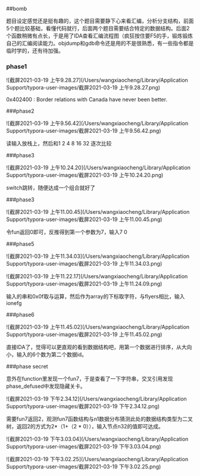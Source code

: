 ##bomb

题目设定感觉还是挺有趣的，这个题目需要静下心来看汇编，分析分支结构，前面5个题比较基础，看懂代码就行，后面两个题目需要结合特定的数据结构。后面2个函数稍微有点长，于是用了IDA查看汇编流程图（疯狂按住要F5的手，锻炼锻炼自己的汇编阅读能力。objdump和gdb命令还是用的不是很熟悉，有一些指令都是临时学的，还有待加强。

### phase1

![截屏2021-03-19 上午9.28.27](/Users/wangxiaocheng/Library/Application Support/typora-user-images/截屏2021-03-19 上午9.28.27.png)

0x402400 : Border relations with Canada have never been better.

###phase2

![截屏2021-03-19 上午9.56.42](/Users/wangxiaocheng/Library/Application Support/typora-user-images/截屏2021-03-19 上午9.56.42.png)

读输入放栈上，然后和1 2 4 8 16 32 逐次比较

###phase3

![截屏2021-03-19 上午10.24.20](/Users/wangxiaocheng/Library/Application Support/typora-user-images/截屏2021-03-19 上午10.24.20.png)

switch跳转，随便达成一个组合就好了

###phase3

![截屏2021-03-19 上午11.00.45](/Users/wangxiaocheng/Library/Application Support/typora-user-images/截屏2021-03-19 上午11.00.45.png)

令fun返回0即可，反推得到第一个参数为7，输入7 0

###phase5

![截屏2021-03-19 上午11.34.03](/Users/wangxiaocheng/Library/Application Support/typora-user-images/截屏2021-03-19 上午11.34.03.png)

![截屏2021-03-19 上午11.22.17](/Users/wangxiaocheng/Library/Application Support/typora-user-images/截屏2021-03-19 上午11.24.09.png)

输入的串和0x0f取与运算，然后作为array的下标取字符，与flyers相比，输入ionefg

###phase6

![截屏2021-03-19 上午11.45.02](/Users/wangxiaocheng/Library/Application Support/typora-user-images/截屏2021-03-19 上午11.45.02.png)

直接IDA了，觉得可以更直观的看到数据结构吧，用第一个数据进行排序，从大向小，输入的6个数为第二个数据id。

###phase secret

意外在function里发现一个fun7，于是查看了一下字符串，交叉引用发现phase_defused中发现隐藏关卡。

![截屏2021-03-19 下午2.34.12](/Users/wangxiaocheng/Library/Application Support/typora-user-images/截屏2021-03-19 下午2.34.12.png)

需要fun7返回2，观测fun7函数结构与n1数据分布猜测此处的数据结构类型为二叉树，返回2的方式为2*（1+（2 * 0）），输入节点n32的值即可达成。

![截屏2021-03-19 下午3.03.04](/Users/wangxiaocheng/Library/Application Support/typora-user-images/截屏2021-03-19 下午3.03.04.png)

![截屏2021-03-19 下午3.02.25](/Users/wangxiaocheng/Library/Application Support/typora-user-images/截屏2021-03-19 下午3.02.25.png)
